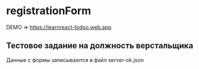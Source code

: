 # registrationForm
DEMO => https://learnreact-todoo.web.app

## Тестовое задание на должность верстальщика

Данные с формы записываются в файл server-ok.json
